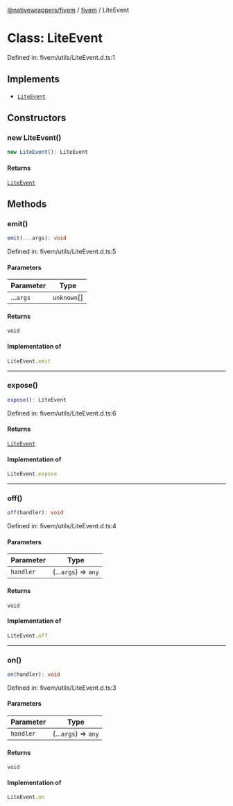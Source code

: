 [@nativewrappers/fivem](../../README.md) / [fivem](../README.md) / LiteEvent

# Class: LiteEvent

Defined in: fivem/utils/LiteEvent.d.ts:1

## Implements

- [`LiteEvent`](LiteEvent.md)

## Constructors

### new LiteEvent()

```ts
new LiteEvent(): LiteEvent
```

#### Returns

[`LiteEvent`](LiteEvent.md)

## Methods

### emit()

```ts
emit(...args): void
```

Defined in: fivem/utils/LiteEvent.d.ts:5

#### Parameters

| Parameter | Type |
| ------ | ------ |
| ...`args` | `unknown`[] |

#### Returns

`void`

#### Implementation of

```ts
LiteEvent.emit
```

***

### expose()

```ts
expose(): LiteEvent
```

Defined in: fivem/utils/LiteEvent.d.ts:6

#### Returns

[`LiteEvent`](LiteEvent.md)

#### Implementation of

```ts
LiteEvent.expose
```

***

### off()

```ts
off(handler): void
```

Defined in: fivem/utils/LiteEvent.d.ts:4

#### Parameters

| Parameter | Type |
| ------ | ------ |
| `handler` | (...`args`) => `any` |

#### Returns

`void`

#### Implementation of

```ts
LiteEvent.off
```

***

### on()

```ts
on(handler): void
```

Defined in: fivem/utils/LiteEvent.d.ts:3

#### Parameters

| Parameter | Type |
| ------ | ------ |
| `handler` | (...`args`) => `any` |

#### Returns

`void`

#### Implementation of

```ts
LiteEvent.on
```
